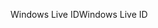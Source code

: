 <span data-ttu-id="b309c-101">Windows Live ID</span><span class="sxs-lookup"><span data-stu-id="b309c-101">Windows Live ID</span></span>